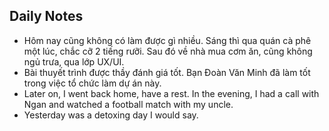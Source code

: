 ## Daily Notes

- Hôm nay cũng không có làm được gì nhiều. Sáng thì qua quán cà phê một lúc, chắc cỡ 2 tiếng rưỡi. Sau đó về nhà mua cơm ăn, cũng không ngủ trưa, qua lớp UX/UI.
- Bài thuyết trình được thầy đánh giá tốt. Bạn Đoàn Văn Minh đã làm tốt trong việc tổ chức làm dự án này.
- Later on, I went back home, have a rest. In the evening, I had a call with Ngan and watched a football match with my uncle.
- Yesterday was a detoxing day I would say.